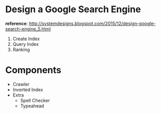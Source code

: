 
# Design a Google Search Engine

__reference__: http://systemdesigns.blogspot.com/2015/12/design-google-search-engine_5.html

1. Create Index
2. Query Index
3. Ranking

# Components

+ Crawler
+ Inverted Index
+ Extra
  + Spell Checker
  + Typeahead
